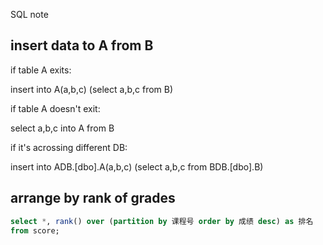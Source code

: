 SQL note



## insert data to A from B

if table A exits:

insert into A(a,b,c) (select a,b,c from B) 

if table A doesn't exit:

select a,b,c into A from B 

if it's acrossing different DB:

insert into ADB.[dbo].A(a,b,c)  (select a,b,c from BDB.[dbo].B)

## arrange by rank of grades

```sql
select *, rank() over (partition by 课程号 order by 成绩 desc) as 排名
from score;
```